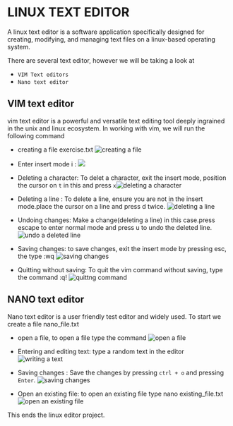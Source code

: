 # LINUX TEXT EDITOR
A linux text editor is a software application specifically designed for creating, modifying, and managing text files on a linux-based operating system.

There are several text editor, however we will be taking a look at 

- `VIM Text editors`
- `Nano text editor`

## VIM text editor
vim text editor is a powerful and versatile text editing tool deeply ingrained in the unix and linux ecosystem. In working with vim, we will run the following command 

- creating a file exercise.txt ![creating a file](./img/8.1.linux.png)

- Enter insert mode i : ![](./img/8.2.linux.png)

- Deleting a character: To delet a character, exit the insert mode, position the cursor on `t` in this and press `x`![deleting a character](./img/8.8.deletinga-char.linux.png)

- Deleting a line : To delete a line, ensure you are not in the insert mode.place the cursor on a line and press d twice. ![deleting a line](./img/8.4.linux.png)

- Undoing changes: Make a change(deleting a line) in this case.press escape to enter normal mode and press u to undo the deleted line. ![undo a deleted line](./img/8.5.undoing_change.linux.png)

- Saving changes: to save changes, exit the insert mode by pressing esc, the type :wq  ![saving changes](./img/8.6.saving%20change.linux.png)

- Quitting without saving: To quit the vim command without saving, type the command :q!  ![quittng command](./img/8.7.quitting%20wit.changing.linux.png)

## NANO text editor

Nano text editor is a user friendly test editor and widely used. To start we create a file nano_file.txt

- open a file, to open a file type the command ![open a file](./img/8.9.nano.open.linux.png)

- Entering and editing text: type a random text in the editor ![writing a text](./img/8.10.editing.linux.png)

- Saving changes : Save the changes by pressing `ctrl + o` and pressing `Enter`. ![saving changes](./img/8.11.saving.changelinux.png)

- Open an existing file: to open an existing file type nano existing_file.txt ![open an existing file](./img/8.12.oen%20existinglinux.png)

This ends the linux editor project.